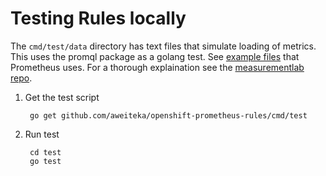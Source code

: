 # Testing Rules locally

The `cmd/test/data` directory has text files that simulate loading of metrics. This uses the promql package as a golang test. See [example files](https://github.com/prometheus/prometheus/tree/master/promql/testdata) that Prometheus uses. For a thorough explaination see the [measurementlab repo](https://github.com/m-lab/prometheus-support/tree/master/cmd/query_tester#test-format).

1. Get the test script

        go get github.com/aweiteka/openshift-prometheus-rules/cmd/test
1. Run test

        cd test
        go test

